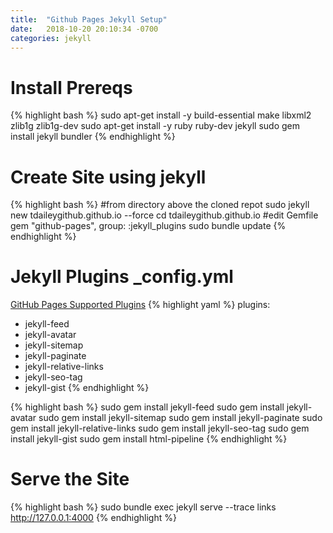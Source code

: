 ```yaml
---
title:  "Github Pages Jekyll Setup"
date:   2018-10-20 20:10:34 -0700
categories: jekyll
---
```

# Install Prereqs
{% highlight bash %}
sudo apt-get install -y build-essential make libxml2 zlib1g zlib1g-dev
sudo apt-get install -y ruby ruby-dev jekyll
sudo gem install jekyll bundler
{% endhighlight %}

# Create Site using jekyll
{% highlight bash %}
#from directory above the cloned repot
sudo jekyll new tdaileygithub.github.io --force
cd tdaileygithub.github.io
#edit Gemfile
gem "github-pages", group: :jekyll_plugins
sudo bundle update
{% endhighlight %}

# Jekyll Plugins  _config.yml
[GitHub Pages Supported Plugins](https://pages.github.com/versions/)
{% highlight yaml %}
plugins:
  - jekyll-feed
  - jekyll-avatar
  - jekyll-sitemap
  - jekyll-paginate
  - jekyll-relative-links
  - jekyll-seo-tag
  - jekyll-gist
{% endhighlight %}

{% highlight bash %}
sudo gem install jekyll-feed
sudo gem install jekyll-avatar
sudo gem install jekyll-sitemap
sudo gem install jekyll-paginate
sudo gem install jekyll-relative-links
sudo gem install jekyll-seo-tag
sudo gem install jekyll-gist
sudo gem install html-pipeline
{% endhighlight %}

# Serve the Site
{% highlight bash %}
sudo bundle exec jekyll serve --trace
links http://127.0.0.1:4000
{% endhighlight %}